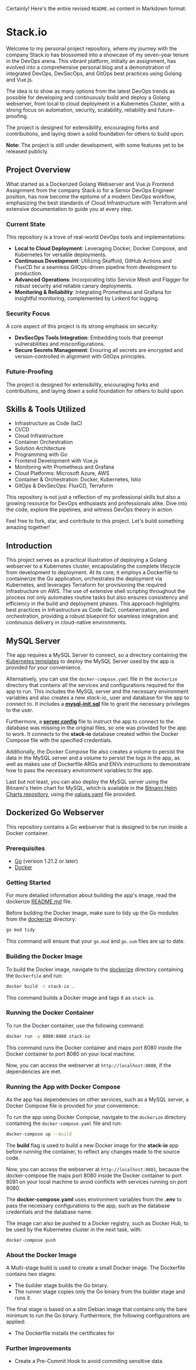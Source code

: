 Certainly! Here's the entire revised `README.md` content in Markdown format:

# Stack.io

Welcome to my personal project repository, where my journey with the company Stack.io has blossomed into a showcase of my seven-year tenure in the DevOps arena. This vibrant platform, initially an assignment, has evolved into a comprehensive personal blog and a demonstration of integrated DevOps, DevSecOps, and GitOps best practices using Golang and Vue.js.

The idea is to show as many options from the latest DevOps trends as possible for developing and continuously build and deploy a Golang webserver, from local to cloud deployment in a Kubernetes Cluster, with a strong focus on automation, security, scalability, reliability and future-proofing. 

The project is designed for extensibility, encouraging forks and contributions, and laying down a solid foundation for others to build upon.

**Note:** The project is still under development, with some features yet to be released publicly.

## Project Overview

What started as a Dockerized Golang Webserver and Vue.js Frontend Assignment from the company Stack.io for a Senior DevOps Engineer position, has now become the epitome of a modern DevOps workflow, emphasizing the best standards of Cloud Infrastructure with Terraform and extensive documentation to guide you at every step.

### Current State

This repository is a trove of real-world DevOps tools and implementations:

- **Local to Cloud Deployment**: Leveraging Docker, Docker Compose, and Kubernetes for versatile deployments.
- **Continuous Development**: Utilizing Skaffold, GitHub Actions and FluxCD for a seamless GitOps-driven pipeline from development to production.
- **Advanced Operations**: Incorporating Istio Service Mesh and Flagger for robust security and reliable canary deployments.
- **Monitoring & Reliability**: Integrating Prometheus and Grafana for insightful monitoring, complemented by Linkerd for logging.

### Security Focus

A core aspect of this project is its strong emphasis on security:

- **DevSecOps Tools Integration**: Embedding tools that preempt vulnerabilities and misconfigurations.
- **Secure Secrets Management**: Ensuring all secrets are encrypted and version-controlled in alignment with GitOps principles.

### Future-Proofing

The project is designed for extensibility, encouraging forks and contributions, and laying down a solid foundation for others to build upon.

## Skills & Tools Utilized

- Infrastructure as Code (IaC)
- CI/CD
- Cloud Infrastructure
- Container Orchestration
- Solution Architecture
- Programming with Go
- Frontend Development with Vue.js
- Monitoring with Prometheus and Grafana
- Cloud Platforms: Microsoft Azure, AWS
- Container & Orchestration: Docker, Kubernetes, Istio
- GitOps & DevSecOps: FluxCD, Terraform

This repository is not just a reflection of my professional skills but also a growing resource for DevOps enthusiasts and professionals alike. Dive into the code, explore the pipelines, and witness DevOps theory in action.

Feel free to fork, star, and contribute to this project. Let's build something amazing together!

## Introduction

This project serves as a practical illustration of deploying a Golang webserver to a Kubernetes cluster, encapsulating the complete lifecycle from development to deployment. At its core, it employs a Dockerfile to containerize the Go application, orchestrates the deployment via Kubernetes, and leverages Terraform for provisioning the required infrastructure on AWS. The use of extensive shell scripting throughout the process not only automates routine tasks but also ensures consistency and efficiency in the build and deployment phases. This approach highlights best practices in Infrastructure as Code (IaC), containerization, and orchestration, providing a robust blueprint for seamless integration and continuous delivery in cloud-native environments.

## MySQL Server

The app requires a MySQL Server to connect, so a directory containing the [Kubernetes templates](./kubernetes/mysql) to deploy the MySQL Server used by the app is provided for your convenience.

Alternatively, you can use the `docker-compose.yaml` file in the `dockerize` directory that contains all the services and configurations required for the app to run. This includes the MySQL server and the necessary environment variables and also creates a new _stack-io__ user and database for the app to connect to. It includes a [__mysql-init.sql__](./dockerize/mysql-init.sql) file to grant the necessary privileges to the user.

Furthermore, a [__server.config__](./dockerize/server.config) file to instruct the app to connect to the database was missing in the original files, so one was provided for the app to work. It connects to the __stack-io__ database created within the Docker Compose file with the specified credentials.

Additionally, the Docker Compose file also creates a volume to persist the data in the MySQL server and a volume to persist the logs in the app, as well as makes use of Dockerfile ARGs and ENVs instructions to demonstrate how to pass the necessary environment variables to the app.

Last but not least, you can also deploy the MySQL server using the Bitnami's Helm chart for MySQL, which is available in the [Bitnami Helm Charts repository](https://artifacthub.io/packages/helm/bitnami/mysql), using the [values.yaml](./kubernetes/mysql/helm/values.yaml) file provided.

## Dockerized Go Webserver

This repository contains a Go webserver that is designed to be run inside a Docker container.

### Prerequisites

- [Go](https://golang.org/dl/) (version 1.21.2 or later)
- [Docker](https://www.docker.com/products/docker-desktop)

### Getting Started

For more detailed information about building the app's image, read the dockerize [README.md](./dockerize/README.md) file.

Before building the Docker image, make sure to tidy up the Go modules from the [dockerize](./dockerize) directory:

```bash
go mod tidy
```

This command will ensure that your `go.mod` and `go.sum` files are up to date.

### Building the Docker Image

To build the Docker image, navigate to the [dockerize](./dockerize) directory containing the `Dockerfile` and run:

```bash
docker build -t stack-io .
```

This command builds a Docker image and tags it as `stack-io`.

### Running the Docker Container

To run the Docker container, use the following command:

```bash
docker run -p 8080:8080 stack-io
```

This command runs the Docker container and maps port 8080 inside the Docker container to port 8080 on your local machine.

Now, you can access the webserver at `http://localhost:8080`, if the dependencies are met.

### Running the App with Docker Compose

As the app has dependencies on other services, such as a MySQL server, a Docker Compose file is provided for your convenience.

To run the app using Docker Compose, navigate to the `dockerize` directory containing the `docker-compose.yaml` file and run:

```bash
docker-compose up --build
```

The __build__ flag is used to build a new Docker image for the __stack-io__ app before running the container, to reflect any changes made to the source code.

Now, you can access the webserver at `http://localhost:8081`, because the docker-compose file maps port 8080 inside the Docker container to port 8081 on your local machine to avoid conflicts with services running on port 8080.

The __docker-compose.yaml__ uses environment variables from the __.env__ to pass the necessary configurations to the app, such as the database credentials and the database name.

The image can also be pushed to a Docker registry, such as Docker Hub, to be used by the Kubernetes cluster in the next task, with:

```
docker-compose push
```

### About the Docker Image

A Multi-stage build is used to create a small Docker image. The Dockerfile contains two stages:

- The builder stage builds the Go binary.
- The runner stage copies only the Go binary from the builder stage and runs it.

The final stage is based on a slim Debian image that contains only the bare minimum to run the Go binary.
Furthermore, the following configurations are applied:

- The Dockerfile installs the certificates for

### Further Improvements

- Create a Pre-Commit Hook to avoid commiting sensitive data.
